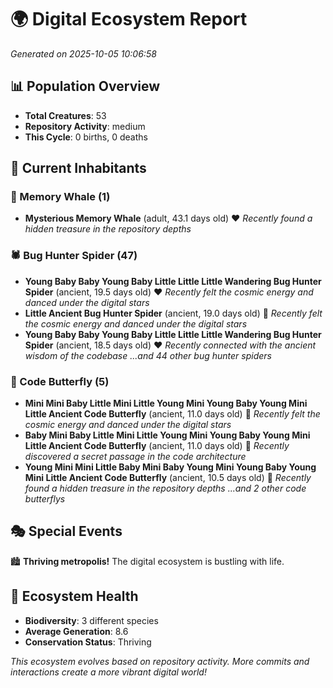 # 🌍 Digital Ecosystem Report
*Generated on 2025-10-05 10:06:58*

## 📊 Population Overview
- **Total Creatures**: 53
- **Repository Activity**: medium
- **This Cycle**: 0 births, 0 deaths

## 👥 Current Inhabitants

### 🐋 Memory Whale (1)
- **Mysterious Memory Whale** (adult, 43.1 days old) ❤️
  *Recently found a hidden treasure in the repository depths*

### 🕷️ Bug Hunter Spider (47)
- **Young Baby Baby Young Baby Little Little Little Wandering Bug Hunter Spider** (ancient, 19.5 days old) ❤️
  *Recently felt the cosmic energy and danced under the digital stars*
- **Little Ancient Bug Hunter Spider** (ancient, 19.0 days old) 💛
  *Recently felt the cosmic energy and danced under the digital stars*
- **Young Baby Baby Young Baby Little Little Little Wandering Bug Hunter Spider** (ancient, 18.5 days old) ❤️
  *Recently connected with the ancient wisdom of the codebase*
  *...and 44 other bug hunter spiders*

### 🦋 Code Butterfly (5)
- **Mini Mini Baby Little Mini Little Young Mini Young Baby Young Mini Little Ancient Code Butterfly** (ancient, 11.0 days old) 💚
  *Recently felt the cosmic energy and danced under the digital stars*
- **Baby Mini Baby Little Mini Little Young Mini Young Baby Young Mini Little Ancient Code Butterfly** (ancient, 11.0 days old) 💚
  *Recently discovered a secret passage in the code architecture*
- **Young Mini Mini Little Baby Mini Baby Young Mini Young Baby Young Mini Little Ancient Code Butterfly** (ancient, 10.5 days old) 💛
  *Recently found a hidden treasure in the repository depths*
  *...and 2 other code butterflys*

## 🎭 Special Events

🏙️ **Thriving metropolis!** The digital ecosystem is bustling with life.

## 🔬 Ecosystem Health
- **Biodiversity**: 3 different species
- **Average Generation**: 8.6
- **Conservation Status**: Thriving

*This ecosystem evolves based on repository activity. More commits and interactions create a more vibrant digital world!*